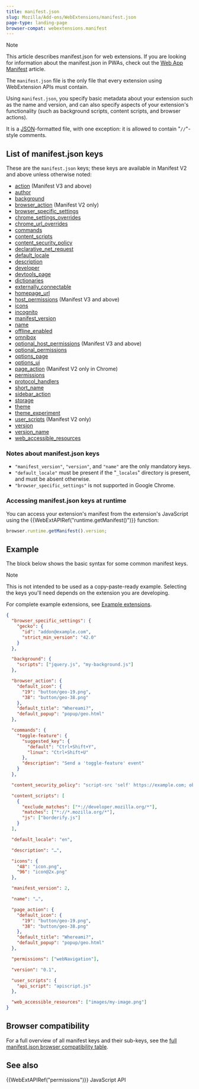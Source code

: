 ```yaml
---
title: manifest.json
slug: Mozilla/Add-ons/WebExtensions/manifest.json
page-type: landing-page
browser-compat: webextensions.manifest
---
```




> [!NOTE]
> This article describes manifest.json for web extensions. If you are looking for information about the manifest.json in PWAs, check out the [Web App Manifest](/Web/Manifest) article.

The `manifest.json` file is the only file that every extension using WebExtension APIs must contain.

Using `manifest.json`, you specify basic metadata about your extension such as the name and version, and can also specify aspects of your extension's functionality (such as background scripts, content scripts, and browser actions).

It is a [JSON](/Glossary/JSON)-formatted file, with one exception: it is allowed to contain "`//`"-style comments.

## List of manifest.json keys

These are the `manifest.json` keys; these keys are available in Manifest V2 and above unless otherwise noted:

- [action](/Mozilla/Add-ons/WebExtensions/manifest.json/action) (Manifest V3 and above)
- [author](/Mozilla/Add-ons/WebExtensions/manifest.json/author)
- [background](/Mozilla/Add-ons/WebExtensions/manifest.json/background)
- [browser_action](/Mozilla/Add-ons/WebExtensions/manifest.json/browser_action) (Manifest V2 only)
- [browser_specific_settings](/Mozilla/Add-ons/WebExtensions/manifest.json/browser_specific_settings)
- [chrome_settings_overrides](/Mozilla/Add-ons/WebExtensions/manifest.json/chrome_settings_overrides)
- [chrome_url_overrides](/Mozilla/Add-ons/WebExtensions/manifest.json/chrome_url_overrides)
- [commands](/Mozilla/Add-ons/WebExtensions/manifest.json/commands)
- [content_scripts](/Mozilla/Add-ons/WebExtensions/manifest.json/content_scripts)
- [content_security_policy](/Mozilla/Add-ons/WebExtensions/manifest.json/content_security_policy)
- [declarative_net_request](/Mozilla/Add-ons/WebExtensions/manifest.json/declarative_net_request)
- [default_locale](/Mozilla/Add-ons/WebExtensions/manifest.json/default_locale)
- [description](/Mozilla/Add-ons/WebExtensions/manifest.json/description)
- [developer](/Mozilla/Add-ons/WebExtensions/manifest.json/developer)
- [devtools_page](/Mozilla/Add-ons/WebExtensions/manifest.json/devtools_page)
- [dictionaries](/Mozilla/Add-ons/WebExtensions/manifest.json/dictionaries)
- [externally_connectable](/Mozilla/Add-ons/WebExtensions/manifest.json/externally_connectable)
- [homepage_url](/Mozilla/Add-ons/WebExtensions/manifest.json/homepage_url)
- [host_permissions](/Mozilla/Add-ons/WebExtensions/manifest.json/host_permissions) (Manifest V3 and above)
- [icons](/Mozilla/Add-ons/WebExtensions/manifest.json/icons)
- [incognito](/Mozilla/Add-ons/WebExtensions/manifest.json/incognito)
- [manifest_version](/Mozilla/Add-ons/WebExtensions/manifest.json/manifest_version)
- [name](/Mozilla/Add-ons/WebExtensions/manifest.json/name)
- [offline_enabled](/Mozilla/Add-ons/WebExtensions/manifest.json/offline_enabled)
- [omnibox](/Mozilla/Add-ons/WebExtensions/manifest.json/omnibox)
- [optional_host_permissions](/Mozilla/Add-ons/WebExtensions/manifest.json/optional_host_permissions) (Manifest V3 and above)
- [optional_permissions](/Mozilla/Add-ons/WebExtensions/manifest.json/optional_permissions)
- [options_page](/Mozilla/Add-ons/WebExtensions/manifest.json/options_page)
- [options_ui](/Mozilla/Add-ons/WebExtensions/manifest.json/options_ui)
- [page_action](/Mozilla/Add-ons/WebExtensions/manifest.json/page_action) (Manifest V2 only in Chrome)
- [permissions](/Mozilla/Add-ons/WebExtensions/manifest.json/permissions)
- [protocol_handlers](/Mozilla/Add-ons/WebExtensions/manifest.json/protocol_handlers)
- [short_name](/Mozilla/Add-ons/WebExtensions/manifest.json/short_name)
- [sidebar_action](/Mozilla/Add-ons/WebExtensions/manifest.json/sidebar_action)
- [storage](/Mozilla/Add-ons/WebExtensions/manifest.json/storage)
- [theme](/Mozilla/Add-ons/WebExtensions/manifest.json/theme)
- [theme_experiment](/Mozilla/Add-ons/WebExtensions/manifest.json/theme_experiment)
- [user_scripts](/Mozilla/Add-ons/WebExtensions/manifest.json/user_scripts) (Manifest V2 only)
- [version](/Mozilla/Add-ons/WebExtensions/manifest.json/version)
- [version_name](/Mozilla/Add-ons/WebExtensions/manifest.json/version_name)
- [web_accessible_resources](/Mozilla/Add-ons/WebExtensions/manifest.json/web_accessible_resources)

### Notes about manifest.json keys

- `"manifest_version"`, `"version"`, and `"name"` are the only mandatory keys.
- `"default_locale"` must be present if the "`_locales`" directory is present, and must be absent otherwise.
- `"browser_specific_settings"` is not supported in Google Chrome.

### Accessing manifest.json keys at runtime

You can access your extension's manifest from the extension's JavaScript using the {{WebExtAPIRef("runtime.getManifest()")}} function:

```js
browser.runtime.getManifest().version;
```

## Example

The block below shows the basic syntax for some common manifest keys.

> [!NOTE]
> This is not intended to be used as a copy-paste-ready example. Selecting the keys you'll need depends on the extension you are developing.

For complete example extensions, see [Example extensions](/Mozilla/Add-ons/WebExtensions/Examples).

```json
{
  "browser_specific_settings": {
    "gecko": {
      "id": "addon@example.com",
      "strict_min_version": "42.0"
    }
  },

  "background": {
    "scripts": ["jquery.js", "my-background.js"]
  },

  "browser_action": {
    "default_icon": {
      "19": "button/geo-19.png",
      "38": "button/geo-38.png"
    },
    "default_title": "Whereami?",
    "default_popup": "popup/geo.html"
  },

  "commands": {
    "toggle-feature": {
      "suggested_key": {
        "default": "Ctrl+Shift+Y",
        "linux": "Ctrl+Shift+U"
      },
      "description": "Send a 'toggle-feature' event"
    }
  },

  "content_security_policy": "script-src 'self' https://example.com; object-src 'self'",

  "content_scripts": [
    {
      "exclude_matches": ["*://developer.mozilla.org/*"],
      "matches": ["*://*.mozilla.org/*"],
      "js": ["borderify.js"]
    }
  ],

  "default_locale": "en",

  "description": "…",

  "icons": {
    "48": "icon.png",
    "96": "icon@2x.png"
  },

  "manifest_version": 2,

  "name": "…",

  "page_action": {
    "default_icon": {
      "19": "button/geo-19.png",
      "38": "button/geo-38.png"
    },
    "default_title": "Whereami?",
    "default_popup": "popup/geo.html"
  },

  "permissions": ["webNavigation"],

  "version": "0.1",

  "user_scripts": {
    "api_script": "apiscript.js"
  },

  "web_accessible_resources": ["images/my-image.png"]
}
```

## Browser compatibility

For a full overview of all manifest keys and their sub-keys, see the [full manifest.json browser compatibility table](/Mozilla/Add-ons/WebExtensions/Browser_compatibility_for_manifest.json).



## See also

{{WebExtAPIRef("permissions")}} JavaScript API
